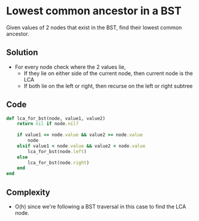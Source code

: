 # Lowest common ancestor in a BST
Given values of 2 nodes that exist in the BST, find their lowest common ancestor.

## Solution
- For every node check where the 2 values lie,
    - If they lie on either side of the current node, then current node is the LCA
    - If both lie on the left or right, then recurse on the left or right subtree

## Code
```ruby
def lca_for_bst(node, value1, value2)
    return nil if node.nil?
    
    if value1 <= node.value && value2 >= node.value
        node
    elsif value1 < node.value && value2 < node.value
        lca_for_bst(node.left)
    else
        lca_for_bst(node.right)
    end
end
```

## Complexity
- O(h) since we're following a BST traversal in this case to find the LCA node.